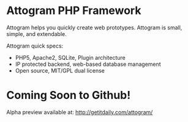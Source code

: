 Attogram PHP Framework
========

Attogram helps you quickly create web prototypes. Attogram is small, simple, and extendable.

Attogram quick specs:
* PHP5, Apache2, SQLite, Plugin architecture
* IP protected backend, web-based database management
* Open source, MIT/GPL dual license

Coming Soon to Github!
========

Alpha preview available at: http://getitdaily.com/attogram/
